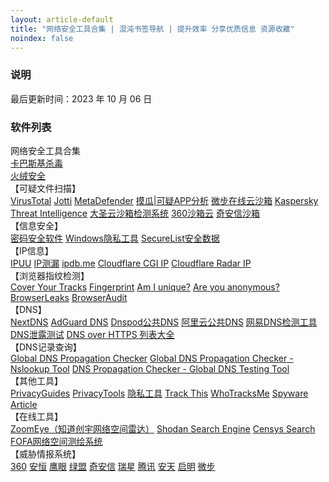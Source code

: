 ```yaml
---
layout: article-default
title: "网络安全工具合集 | 混沌书签导航 | 提升效率 分享优质信息 资源收藏"
noindex: false
---
```


<article>
    <h3>说明</h3>
        最后更新时间：2023 年 10 月 06 日
    <h3>软件列表</h3>
    网络安全工具合集
    <br><a target="_blank" rel="noopener nofollow" href="https://www.kaspersky.com.cn/free-antivirus">卡巴斯基杀毒</a>
    <br><a target="_blank" rel="noopener nofollow" href="https://www.huorong.cn/">火绒安全</a>
    <br>【可疑文件扫描】<br>
    <a target="_blank" rel="noopener nofollow" href="https://www.virustotal.com/gui/home/upload">VirusTotal</a>
    <a target="_blank" rel="noopener nofollow" href="https://virusscan.jotti.org/zh-CN/scan-file">Jotti</a>
    <a target="_blank" rel="noopener nofollow" href="https://metadefender.opswat.com/">MetaDefender</a>
    <a target="_blank" rel="noopener nofollow" href="https://mogua.co/">摸瓜|可疑APP分析</a>
    <a target="_blank" rel="noopener nofollow" href="https://s.threatbook.cn/">微步在线云沙箱</a>
    <a target="_blank" rel="noopener nofollow" href="https://opentip.kaspersky.com/">Kaspersky Threat Intelligence</a>
    <a target="_blank" rel="noopener nofollow" href="https://sandbox.freebuf.com/detect">大圣云沙箱检测系统</a>
    <a target="_blank" rel="noopener nofollow" href="https://ata.360.net/detection">360沙箱云</a>
    <a target="_blank" rel="noopener nofollow" href="https://sandbox.ti.qianxin.com/sandbox/page">奇安信沙箱</a>
    <br>【信息安全】<br>
    <a target="_blank" rel="noopener nofollow" href="https://www.privacytools.io/secure-password-manager/">密码安全软件</a>
    <a target="_blank" rel="noopener nofollow" href="https://www.privacytools.io/windows/">Windows隐私工具</a>
    <a target="_blank" rel="noopener nofollow" href="https://statistics.securelist.com/">SecureList安全数据</a>
    <br>【IP信息】<br>
    <a target="_blank" rel="noopener nofollow" href="https://ipuu.net/">IPUU</a>
    <a target="_blank" rel="noopener nofollow" href="https://ipcelou.com/">IP测漏</a>
    <a target="_blank" rel="noopener nofollow" href="https://ipdb.me/">ipdb.me</a>
    <a target="_blank" rel="noopener nofollow" href="https://www.cloudflare.com/cdn-cgi/trace">Cloudflare CGI IP</a>
    <a target="_blank" rel="noopener nofollow" href="https://radar.cloudflare.com/ip">Cloudflare Radar IP</a>
    <br>【浏览器指纹检测】<br>
    <a target="_blank" rel="noopener nofollow" href="https://coveryourtracks.eff.org/">Cover Your Tracks</a>
    <a target="_blank" rel="noopener nofollow" href="https://fingerprint.com/demo/">Fingerprint</a>
    <a target="_blank" rel="noopener nofollow" href="https://amiunique.org/">Am I unique?</a>
    <a target="_blank" rel="noopener nofollow" href="https://www.nothingprivate.ml/">Are you anonymous?</a>
    <a target="_blank" rel="noopener nofollow" href="https://browserleaks.com/">BrowserLeaks</a>
    <a target="_blank" rel="noopener nofollow" href="https://browseraudit.com">BrowserAudit</a>
    <br>【DNS】<br>
    <a target="_blank" rel="noopener nofollow" href="https://nextdns.io/?from=qyq6n8p5">NextDNS</a>
    <a target="_blank" rel="noopener nofollow" href="https://adguard-dns.io/">AdGuard DNS</a>
    <a target="_blank" rel="noopener nofollow" href="https://console.dnspod.cn/publicdns/config">Dnspod公共DNS</a>
    <a target="_blank" rel="noopener nofollow" href="https://dns.console.aliyun.com/#/pdns/dashboard">阿里云公共DNS</a>
    <a target="_blank" rel="noopener nofollow" href="http://nstool.netease.com/info.html">网易DNS检测工具</a>
    <a target="_blank" rel="noopener nofollow" href="https://whoer.net/zh/dns-leak-test">DNS泄露测试</a>
    <a target="_blank" rel="noopener nofollow" href="https://github.com/curl/curl/wiki/DNS-over-HTTPS">DNS over HTTPS 列表大全</a>
    <br>【DNS记录查询】<br>
    <a target="_blank" rel="noopener nofollow" href="https://www.gdnspc.com/">Global DNS Propagation Checker</a>
    <a target="_blank" rel="noopener nofollow" href="https://www.nslookuptool.com">Global DNS Propagation Checker - Nslookup Tool</a>
    <a target="_blank" rel="noopener nofollow" href="https://www.whatsmydns.net">DNS Propagation Checker - Global DNS Testing Tool</a>
    <br>【其他工具】<br>
    <a target="_blank" rel="noopener nofollow" href="https://www.privacyguides.org/tools/">PrivacyGuides</a>
    <a target="_blank" rel="noopener nofollow" href="https://www.privacytools.io/">PrivacyTools</a>
    <a target="_blank" rel="noopener nofollow" href="https://cybermagicsec.github.io/privacytools-zh/">隐私工具</a>
    <a target="_blank" rel="noopener nofollow" href="https://trackthis.link/">Track This</a>
    <a target="_blank" rel="noopener nofollow" href="https://whotracks.me/">WhoTracksMe</a>
    <a target="_blank" rel="noopener nofollow" href="https://spyware.neocities.org/articles/librewolf.html">Spyware Article</a>
    <br>【在线工具】<br>
    <a target="_blank" rel="noopener nofollow" href="https://www.zoomeye.org/">ZoomEye（知道创宇网络空间雷达）</a>
    <a target="_blank" rel="noopener nofollow" href="https://www.shodan.io/">Shodan Search Engine</a>
    <a target="_blank" rel="noopener nofollow" href="https://search.censys.io/">Censys Search</a>
    <a target="_blank" rel="noopener nofollow" href="https://fofa.info/">FOFA网络空间测绘系统</a>
    <br>【威胁情报系统】<br>
    <a target="_blank" rel="noopener nofollow" href="https://ti.360.net/#/homepage">360</a>
    <a target="_blank" rel="noopener nofollow" href="https://ti.dbappsecurity.com.cn/">安恒</a>
    <a target="_blank" rel="noopener nofollow" href="https://ti.duba.net/">鹰眼</a>
    <a target="_blank" rel="noopener nofollow" href="https://ti.nsfocus.com/">绿盟</a>
    <a target="_blank" rel="noopener nofollow" href="https://ti.qianxin.com/">奇安信</a>
    <a target="_blank" rel="noopener nofollow" href="https://ti.rising.com.cn/home">瑞星</a>
    <a target="_blank" rel="noopener nofollow" href="https://tix.qq.com/">腾讯</a>
    <a target="_blank" rel="noopener nofollow" href="https://www.antiycloud.com/#/antiy/index">安天</a>
    <a target="_blank" rel="noopener nofollow" href="https://www.venuseye.com.cn/">启明</a>
    <a target="_blank" rel="noopener nofollow" href="https://x.threatbook.com/">微步</a>
</article>
